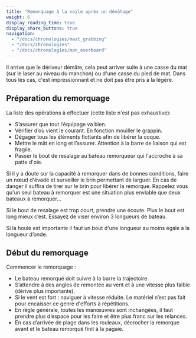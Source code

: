 ```yaml
---
title: "Remorquage à la voile après un démâtage"
weight: 6
display_reading_time: true
display_share_buttons: true
navigation:
  - "/docs/chronologies/mast_grabbing"
  - "/docs/chronologies"
  - "/docs/chronologies/man_overboard"
---
```


Il arrive que le dériveur démâte, cela peut arriver suite à une casse du mat (sur le laser au niveau du manchon) ou d'une casse du pied de mat. Dans tous les cas, c'est impressionnant et ne doit pas être pris à la légère.

## Préparation du remorquage

La liste des opérations à effectuer (cette liste n'est pas exhaustive):

- S’assurer que tout l’équipage va bien.
- Vérifier d’où vient le courant. En fonction mouiller le grappin.
- Dégager tous les éléments flottants afin de libérer la coque.
- Mettre le mât en long et l’assurer. Attention à la barre de liaison qui est fragile.
- Passer le bout de resalage au bateau remorqueur qui l'accroche à sa patte d'oie.

Si il y a doute sur la capacité à remorquer dans de bonnes conditions, faire un nœud d'évadé et surveiller le brin permettant de larguer. En cas de danger il suffira de tirer sur le brin pour libérer la remorque. Rappelez vous qu'un seul bateau à remorquer est une situation plus enviable que deux bateaux à remorquer...

Si le bout de resalage est trop court, prendre une écoute. Plus le bout est long mieux c’est. Essayez de viser environ 3 longueurs de bateau.

Si la houle est importante il faut un bout d'une longueur au moins égale à la longueur d’onde.

## Début du remorquage
Commencer le remorquage :

- Le bateau remorqué doit suivre à la barre la trajectoire.
- S’attendre à des angles de remontée au vent et à une vitesse plus faible (dérive plus importante).
- Si le vent est fort : naviguer à vitesse réduite. Le matériel n’est pas fait pour encaisser ce genre d'efforts à répétitions.
- En règle générale, toutes les manœuvres sont inchangées, il faut prendre plus d’espace pour les faire et être plus franc sur les relances.
- En cas d’arrivée de plage dans les rouleaux, décrocher la remorque avant et le bateau remorqué finit à la pagaie.

